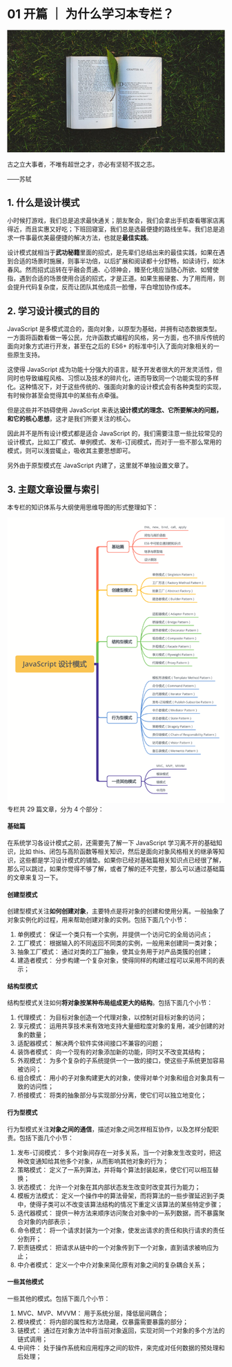 

# 01 开篇 ｜ 为什么学习本专栏？

![](images/5d0af996000134cb06400359.jpg)

古之立大事者，不唯有超世之才，亦必有坚韧不拔之志。

——苏轼

1\. 什么是设计模式
-----------

小时候打游戏，我们总是追求最快通关；朋友聚会，我们会拿出手机查看哪家店离得近，而且实惠又好吃；下班回寝室，我们总是选最便捷的路线坐车。我们总是追求一件事最优美最便捷的解决方法，也就是**最佳实践**。

设计模式就相当于**武功秘籍**里面的招式，是先辈们总结出来的最佳实践，如果在遇到合适的场景时施展，则事半功倍，以后扩展和阅读都十分舒畅，如读诗行，如沐春风。然而招式运转在乎融会贯通、心领神会，臻至化境应当随心所欲、如臂使指，遇到合适的场景使用合适的招式，才是正道。如果生搬硬套、为了用而用，则会提升代码复杂度，反而让团队其他成员一脸懵，平白增加协作成本。

2\. 学习设计模式的目的
-------------

JavaScript 是多模式混合的，面向对象，以原型为基础，并拥有动态数据类型。一方面将函数看做一等公民，允许函数式编程的风格，另一方面，也不排斥传统的面向对象方式进行开发，甚至在之后的 ES6+ 的标准中引入了面向对象相关的一些原生支持。

这使得 JavaScript 成为功能十分强大的语言，赋予开发者很大的开发灵活性，但同时也导致编程风格、习惯以及技术的碎片化，进而导致同一个功能实现的多样化。这种情况下，对于这些传统的、强面向对象的设计模式会有各种类型的实现，有时候你甚至会觉得其中的某些有点牵强。

但是这些并不妨碍使用 JavaScript 来表达**设计模式的理念、它所要解决的问题，和它的核心思想**，这才是我们所要关注的核心。

因此并不是所有设计模式都是适合 JavaScript 的，我们需要注意一些比较常见的设计模式，比如工厂模式、单例模式、发布-订阅模式，而对于一些不那么常用的模式，则可以浅尝辄止，吸收其主要思想即可。

另外由于原型模式在 JavaScript 内建了，这里就不单独设置文章了。

3\. 主题文章设置与索引
-------------

本专栏的知识体系与大纲使用思维导图的形式整理如下：

![图片描述](images/5d13186800013c9d17172252.png) 
专栏共 29 篇文章，分为 4 个部分：

#### 基础篇

在系统学习各设计模式之前，还需要先了解一下 JavaScript 学习离不开的基础知识，比如 this、闭包与高阶函数等相关知识，然后是面向对象风格相关的继承等知识，这些都是学习设计模式的铺垫。如果你已经对基础篇相关知识点已经很了解，那么可以跳过，如果你觉得不够了解，或者了解的还不完整，那么可以通过基础篇的文章来复习一下。

#### 创建型模式

创建型模式关注**如何创建对象**，主要特点是将对象的创建和使用分离。一般抽象了对象实例化的过程，用来帮助创建对象的实例。包括下面几个小节：

1.  单例模式： 保证一个类只有一个实例，并提供一个访问它的全局访问点；
2.  工厂模式： 根据输入的不同返回不同类的实例，一般用来创建同一类对象；
3.  抽象工厂模式： 通过对类的工厂抽象，使其业务用于对产品类簇的创建；
4.  建造者模式： 分步构建一个复杂对象，使得同样的构建过程可以采用不同的表示；

#### 结构型模式

结构型模式关注如何**将对象按某种布局组成更大的结构**。包括下面几个小节：

1.  代理模式： 为目标对象创造一个代理对象，以控制对目标对象的访问；
2.  享元模式： 运用共享技术来有效地支持大量细粒度对象的复用，减少创建的对象的数量；
3.  适配器模式： 解决两个软件实体间接口不兼容的问题；
4.  装饰者模式： 向一个现有的对象添加新的功能，同时又不改变其结构；
5.  外观模式： 为多个复杂的子系统提供一个一致的接口，使这些子系统更加容易被访问；
6.  组合模式： 用小的子对象构建更大的对象，使得对单个对象和组合对象具有一致的访问性；
7.  桥接模式： 将类的抽象部分与实现部分分离，使它们可以独立地变化；

#### 行为型模式

行为型模式关注**对象之间的通信**，描述对象之间怎样相互协作，以及怎样分配职责。包括下面几个小节：

1.  发布-订阅模式： 多个对象间存在一对多关系，当一个对象发生改变时，把这种改变通知给其他多个对象，从而影响其他对象的行为；
2.  策略模式： 定义了一系列算法，并将每个算法封装起来，使它们可以相互替换；
3.  状态模式： 允许一个对象在其内部状态发生改变时改变其行为能力；
4.  模板方法模式： 定义一个操作中的算法骨架，而将算法的一些步骤延迟到子类中，使得子类可以不改变该算法结构的情况下重定义该算法的某些特定步骤；
5.  迭代器模式： 提供一种方法来顺序访问聚合对象中的一系列数据，而不暴露聚合对象的内部表示；
6.  命令模式： 将一个请求封装为一个对象，使发出请求的责任和执行请求的责任分割开；
7.  职责链模式： 把请求从链中的一个对象传到下一个对象，直到请求被响应为止；
8.  中介者模式： 定义一个中介对象来简化原有对象之间的复杂耦合关系；

#### 一些其他模式

一些其他的模式。包括下面几个小节：

1.  MVC、MVP、MVVM： 用于系统分层，降低层间耦合；
2.  模块模式： 将内部的属性和方法隐藏，仅暴露需要暴露的部分；
3.  链模式： 通过在对象方法中将当前对象返回，实现对同一个对象的多个方法的链式调用；
4.  中间件： 处于操作系统和应用程序之间的软件，来完成对任何数据的预处理和后处理；
